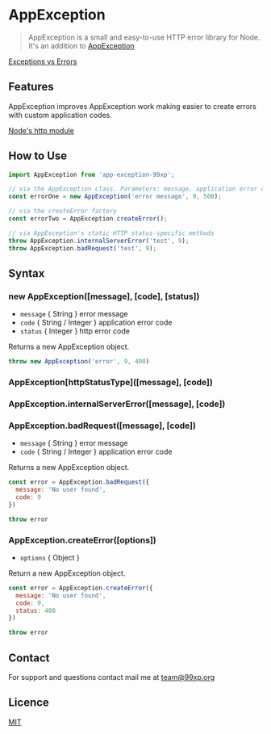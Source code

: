 # AppException

> AppException is a small and easy-to-use HTTP error library for Node. It's an addition to [AppException](https://github.com/vedrxn/http-exception)

[Exceptions vs Errors](https://nodejs.org/api/errors.html#errors_exceptions_vs_errors)

## Features

AppException improves AppException work making easier to create errors with custom application codes.

[Node's http module](https://nodejs.org/api/http.html)

## How to Use

```javascript
import AppException from 'app-exception-99xp';

// via the AppException class. Parameters: message, application error code, http error code
const errorOne = new AppException('error message', 9, 500);

// via the createError factory
const errorTwo = AppException.createError();

// via AppException's static HTTP status-specific methods
throw AppException.internalServerError('test', 9);
throw AppException.badRequest('test', 9);

```

## Syntax

### new AppException([message], [code], [status])

* `message` { String } error message
* `code` { String / Integer } application error code
* `status` { Integer } http error code

Returns a new AppException object.

```javascript
throw new AppException('error', 9, 400)
```

### AppException\[httpStatusType\]([message], [code])
### AppException.internalServerError([message], [code])
### AppException.badRequest([message], [code])

* `message` { String } error message
* `code` { String / Integer } application error code

Returns a new AppException object.

```javascript
const error = AppException.badRequest({
  message: 'No user found',
  code: 9
})

throw error
```

### AppException.createError([options])

* `options` { Object }

Return a new AppException object.

```javascript
const error = AppException.createError({
  message: 'No user found',
  code: 9,
  status: 400
})

throw error
```

## Contact

For support and questions contact mail me at team@99xp.org

## Licence

[MIT](https://github.com/vedb/http-exception/blob/master/LICENSE)

